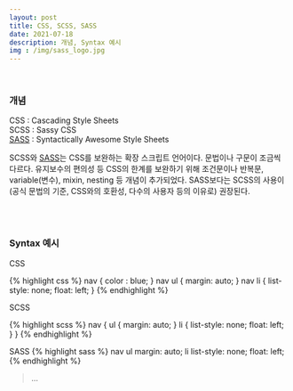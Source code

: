```yaml
---
layout: post
title: CSS, SCSS, SASS
date: 2021-07-18
description: 개념, Syntax 예시
img : /img/sass_logo.jpg
---
```

<br/>

### 개념 
CSS : Cascading Style Sheets  
SCSS : Sassy CSS  
<a class="post-text" href="https://sass-lang.com/" target="blank">SASS</a> : Syntactically Awesome Style Sheets  

SCSS와 <a class="post-text" href="https://sass-lang.com/" target="blank">SASS</a>는 CSS를 보완하는 확장 스크립트 언어이다. 문법이나 구문이 조금씩 다르다. 유지보수의 편의성 등 CSS의 한계를 보완하기 위해 조건문이나 반복문, variable(변수), mixin, nesting 등 개념이 추가되었다. SASS보다는 SCSS의 사용이 (공식 문법의 기준, CSS와의 호환성, 다수의 사용자 등의 이유로) 권장된다.

<br/>
<br/>

### Syntax 예시
CSS

{% highlight css %}
nav {
 color : blue;
}
nav ul {
 margin: auto;
}
nav li {
 list-style: none;
 float: left;
}
{% endhighlight %}

SCSS  

{% highlight scss %}
nav {
 ul {
  margin: auto;
 }
 li {
  list-style: none;
  float: left;
 }
}
{% endhighlight %}

SASS 
{% highlight sass %}
nav 
 ul 
  margin: auto;
 li 
  list-style: none;
  float: left;
{% endhighlight %}

<blockquote>
	...
</blockquote>



<!--
---
layout: post
title:  a post with images
date: 2015-05-15
description: this is what included images could look like
---
Jean shorts raw denim Vice normcore, art party High Life PBR skateboard stumptown vinyl kitsch. Fingerstache four loko meh 8-bit, tousled banh mi tilde forage Schlitz dreamcatcher twee 3 wolf moon. Chambray asymmetrical paleo salvia, sartorial umami four loko master cleanse drinking vinegar brunch. 

<div class="img_row">
	<img class="col three" src="/img/9.jpg">
</div>
<div class="img_row">
	<img class="col three" src="{{ site.baseurl }}/img/9.jpg">
</div>
<div class="col three caption">
	A simple, elegant caption looks good between image rows, after each row, or doesn't have to be there at all. 
</div>
<div class="img_row">
	<img class="col two" src="/img/8.jpg">
	<img class="col one" src="/img/10.jpg">
</div>

Slow-carb four dollar toast Helvetica pop-up. Kale chips next level literally trust fund Pitchfork. Jean shorts Pinterest beard, farm-to-table irony craft beer swag tofu 8-bit Banksy. Quinoa forage fanny pack, pug hashtag Echo Park heirloom Schlitz tote bag artisan Neutra mumblecore 90's shabby chic raw denim.


<div class="img_row">
	<img class="col one" src="/img/11.jpg">
	<img class="col one" src="/img/12.jpg">
	<img class="col one" src="/img/7.jpg">
</div>
-->